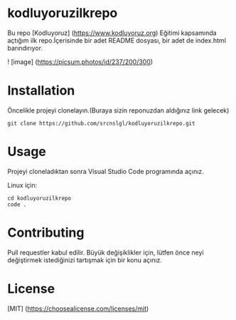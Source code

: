 # kodluyoruzilkrepo
Bu repo [Kodluyoruz] (https://www.kodluyoruz.org) Eğitimi kapsamında açtığım ilk repo.İçerisinde bir adet README dosyası, bir adet de index.html barındırıyor.


! [image] (https://picsum.photos/id/237/200/300)

# Installation
Öncelikle projeyi clonelayın.(Buraya sizin reponuzdan aldığınız link gelecek)
```
git clone https://github.com/srcnslgl/kodluyoruzilkrepo.git

```
# Usage

Projeyi cloneladıktan sonra Visual Studio Code programında açınız.

Linux için:

```
cd kodluyoruzilkrepo
code .
```
# Contributing

Pull requestler kabul edilir. Büyük değişiklikler için, lütfen önce neyi değiştirmek istediğinizi tartışmak için bir konu açınız.

# License

[MIT] (https://choosealicense.com/licenses/mit)


